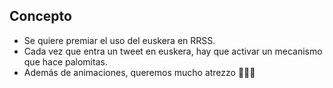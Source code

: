 ## Concepto

* Se quiere premiar el uso del euskera en RRSS.
* Cada vez que entra un tweet en euskera, hay que activar un mecanismo que hace palomitas.
* Además de animaciones, queremos mucho atrezzo 🌈🎉🎊

